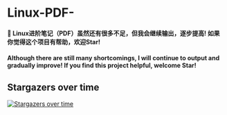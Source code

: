 # Linux-PDF-

#### 🚀 Linux进阶笔记（PDF）虽然还有很多不足，但我会继续输出，逐步提高!  如果你觉得这个项目有帮助，欢迎Star!     

#### Although there are still many shortcomings, I will continue to output and gradually improve!  If you find this project helpful, welcome Star!

## Stargazers over time

[![Stargazers over time](https://starchart.cc/JiuBanA1/Java-Engineer-s-Study-Guide.svg)](https://starchart.cc/JiuBanA1/Java-Engineer-s-Study-Guide)
